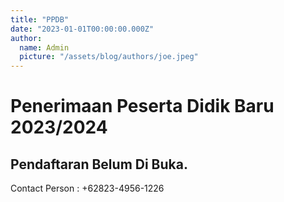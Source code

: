 ```yaml
---
title: "PPDB"
date: "2023-01-01T00:00:00.000Z"
author:
  name: Admin
  picture: "/assets/blog/authors/joe.jpeg"
---
```


# Penerimaan Peserta Didik Baru 2023/2024

## Pendaftaran Belum Di Buka.

Contact Person : +62823-4956-1226
